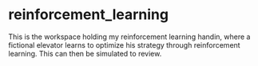 # reinforcement_learning
This is the workspace holding my reinforcement learning handin, where a fictional elevator learns to optimize his strategy through reinforcement learning. This can then be simulated to review.
